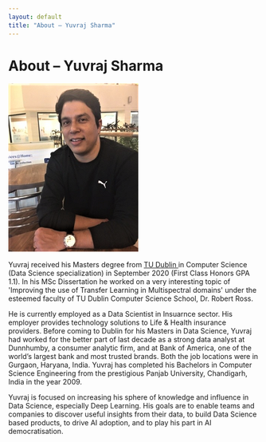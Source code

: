 ```yaml
---
layout: default
title: "About – Yuvraj Sharma"
---
```


<h1> About – Yuvraj Sharma </h1>

![](/images/me3.png)

Yuvraj received his Masters degree from <a href="https://www.tudublin.ie/"> TU Dublin </a>  in Computer Science (Data Science specialization) in September 2020 (First Class Honors GPA 1.1). In his MSc Dissertation he worked on a very interesting topic of 'Improving the use of Transfer Learning in Multispectral domains' under the esteemed faculty of TU Dublin Computer Science School, Dr. Robert Ross. 

He is currently employed as a Data Scientist in Insuarnce sector. His employer provides technology solutions to Life & Health insurance providers. Before coming to Dublin for his Masters in Data Science, Yuvraj had worked for the better part of last decade as a  strong data analyst at Dunnhumby, a consumer analytic firm, and at Bank of America, one of the world’s largest bank and most trusted brands. Both the job locations were in Gurgaon, Haryana, India. Yuvraj has completed his Bachelors in Computer Science Engineering from the prestigious Panjab University, Chandigarh, India in the year 2009. 

Yuvraj is focused on increasing his sphere of knowledge and influence in Data Science, especially Deep Learning. His goals are to enable teams and companies to discover useful insights from their data, to build Data Science based products, to drive AI adoption, and to play his part in AI democratisation. 

